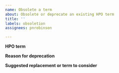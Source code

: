 ```yaml
---
name: Obsolete a term
about: Obsolete or deprecate an existing HPO term
title: ''
labels: obsoletion
assignees: pnrobinson

---
```


**HPO term**


**Reason for deprecation**


**Suggested replacement or term to consider**
